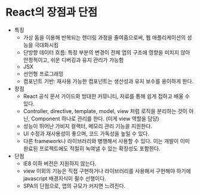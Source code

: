 # React의 장점과 단점

- 특징
  - 가상 돔을 이용해 반복되는 렌더링 과정을 줄여줌으로써, 웹 애플리케이션의 성능을 극대화시킴
  - 단방향 데이터 흐름: 특정 부분의 변경이 전체 앱의 구조에 영향을 미치지 않아 안정적이고, 쉬운 디버깅과 유지 관리가 가능함
  - JSX
  - 선언형 프로그래밍
  - 컴포넌트 기반: 재사용 가능한 컴포넌트는 생산성과 유지 보수를 용이하게 한다.
- 장점
  - React 공식 문서 가이드와 방대한 커뮤니티, 자료를 통해 쉽게 접하고 배울 수 있다.
  - Controller, directive, template, model, view 처럼 로직을 분리하는 것이 아닌, Component 하나로 관리를 한다. (이게 view 역할을 담당)
  - 성능이 뛰어난 가비지 컬랙터, 메모리 관리 기능을 지원한다.
  - UI 수정과 재사용성이 좋으며, 코드 가독성을 높일 수 있다.
  - 다른 framework나 라이브러리와 병행해서 사용할 수 있다. 이는 개발이 이미 완료된 프로젝트에도 적절히 녹여낼 수 있는 확장성도 포함한다.
- 단점
  - IE8 이하 버전은 지원하지 않는다.
  - view 이외의 기능은 직접 구현하거나 라이브러리를 사용해서 구현해야 하기에 javascript 배경지식이 필수 선행이다.
  - SPA의 단점으로, 앱의 규모가 커지면 느려진다.
